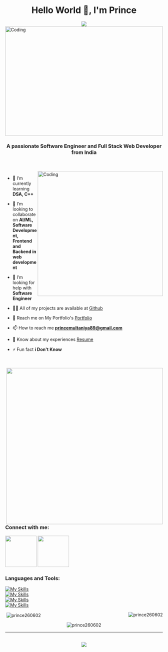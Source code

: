 <h1 align="center">Hello World 👋, I'm Prince</h1>
<div align="center"><img  src="https://user-images.githubusercontent.com/74038190/212284158-e840e285-664b-44d7-b79b-e264b5e54825.gif"></div>

<img alt="Coding" height="350" width="100%" src="https://user-images.githubusercontent.com/74038190/225813708-98b745f2-7d22-48cf-9150-083f1b00d6c9.gif">

<h3 align="center">A passionate Software Engineer and Full Stack Web Developer from India</h3>
<br>

<br>
<img align="right" alt="Coding" width="400" src="https://user-images.githubusercontent.com/74038190/235224431-e8c8c12e-6826-47f1-89fb-2ddad83b3abf.gif" width="300">

- 🌱 I’m currently learning **DSA, C++**

- 👯 I’m looking to collaborate on **AI/ML, Software Development, Frontend and Backend in web development**

- 🤝 I’m looking for help with **Software Engineer**

- 👨‍💻 All of my projects are available at [Github](https://github.com/Prince260602)

- 🔗  Reach me on My Portfolio's [Portfolio](https://prince-portfolios.netlify.app/)

- 📫 How to reach me **princemultaniya89@gmail.com**

- 📄 Know about my experiences [Resume](https://prince-portfolios.netlify.app/resume.pdf)

- ⚡ Fun fact **i Don't Know**

  <br>

  
<img align="right" src="https://github.com/Anmol-Baranwal/Cool-GIFs-For-GitHub/assets/74038190/3b4607a1-1cc6-41f1-926f-892ae880e7a5" width="500">
<h3 align="left">Connect with me:</h3>
<p align="left">
  <a href="https://www.linkedin.com/in/prince-25b2b2301/" target="blank"><img src="https://user-images.githubusercontent.com/74038190/235294012-0a55e343-37ad-4b0f-924f-c8431d9d2483.gif" width="100"></a>
  <a href="https://github.com/Prince260602" target="blank"><img src="https://user-images.githubusercontent.com/74038190/212257468-1e9a91f1-b626-4baa-b15d-5c385dfa7ed2.gif" width="100"></a>
</p>


<h3 align="left">Languages and Tools:</h3>


[![My Skills](https://skillicons.dev/icons?i=js,html,css,vite,react,redux)](https://skillicons.dev)
<br>
[![My Skills](https://skillicons.dev/icons?i=vscode,eclipse,postman,git,github,nextjs)](https://skillicons.dev)
<br>
[![My Skills](https://skillicons.dev/icons?i=mysql,mongodb,firebase,redis,tailwind,bootstrap)](https://skillicons.dev)
<br>
[![My Skills](https://skillicons.dev/icons?i=azure,vercel,netlify,java,express,nodejs)](https://skillicons.dev)
<br>

<p> <img align="right" src="https://github-readme-streak-stats.herokuapp.com/?user=prince260602&" alt="prince260602" /></p>

<p>&nbsp;<img align="center" src="https://github-readme-stats.vercel.app/api?username=prince260602&show_icons=true&locale=en" alt="prince260602" /></p>

<p align="center"><img align="center" src="https://github-readme-stats.vercel.app/api/top-langs?username=prince260602&show_icons=true&locale=en&border=true" alt="prince260602" /></p>

---
<br>
<div align="center">
  <img src="http://ForTheBadge.com/images/badges/built-with-love.svg">
</div>
